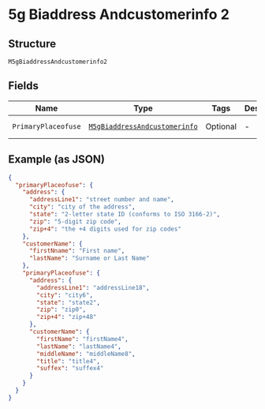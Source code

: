 
# 5g Biaddress Andcustomerinfo 2

## Structure

`M5gBiaddressAndcustomerinfo2`

## Fields

| Name | Type | Tags | Description | Getter | Setter |
|  --- | --- | --- | --- | --- | --- |
| `PrimaryPlaceofuse` | [`M5gBiaddressAndcustomerinfo`](../../doc/models/5g-biaddress-andcustomerinfo.md) | Optional | - | M5gBiaddressAndcustomerinfo getPrimaryPlaceofuse() | setPrimaryPlaceofuse(M5gBiaddressAndcustomerinfo primaryPlaceofuse) |

## Example (as JSON)

```json
{
  "primaryPlaceofuse": {
    "address": {
      "addressLine1": "street number and name",
      "city": "city of the address",
      "state": "2-letter state ID (conforms to ISO 3166-2)",
      "zip": "5-digit zip code",
      "zip+4": "the +4 digits used for zip codes"
    },
    "customerName": {
      "firstNname": "First name",
      "lastName": "Surname or Last Name"
    },
    "primaryPlaceofuse": {
      "address": {
        "addressLine1": "addressLine18",
        "city": "city6",
        "state": "state2",
        "zip": "zip0",
        "zip+4": "zip+48"
      },
      "customerName": {
        "firstName": "firstName4",
        "lastName": "lastName4",
        "middleName": "middleName8",
        "title": "title4",
        "suffex": "suffex4"
      }
    }
  }
}
```

